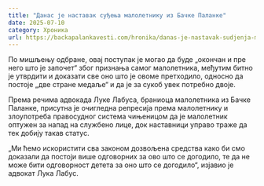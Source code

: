 ```yaml
---
title: "Данас је наставак суђења малолетнику из Бачке Паланке"
date: 2025-07-10
category: Хроника
url: https://backapalankavesti.com/hronika/danas-je-nastavak-sudjenja-maloletniku-iz-backe-palanke/
---
```


По мишљењу одбране, овај поступак је могао да буде „окончан и пре него што је започет“ због признања самог малолетника, међутим битно је утврдити и доказати све оно што је овоме претходило, односно да постоје „две стране медаље“ и да је за сукоб увек потребно двоје.

Према речима адвокада Луке Лабуса, браниоца малолетника из Бачке Паланке, присутна је очигледна репресија према малолетнику и злоупотреба правосудног система чињеницом да је малолетник оптужен за напад на службено лице, док наставници управо траже да тек добију такав статус.

„Ми ћемо искористити сва законом дозвољена средства како би смо доказали да постоји више одговорних за ово што се догодило, те да не може бити одговорност детета за оно што се догодило“, изјавио је адвокат Лука Лабус.

